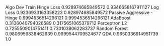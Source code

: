Algo            Dev              Train
Hinge Loss 0.928974685849572 0.9346658167911127
Log Loss 0.9236933163358223 0.928974685849572
Passive Aggressive - Hinge 0.9994536514296121 0.9994536514296121
AdaBoost 0.3136040794026589 0.3175651065379712
Perceptron L2 0.7255509014751411 0.7301038062283737
Random Forest 0.9806956838462939 0.9999544709524677
QDA 0.9650336914951739 1.0

